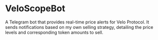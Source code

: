 # VeloScopeBot
A Telegram bot that provides real-time price alerts for Velo Protocol. It sends notifications based on my own selling strategy, detailing the price levels and corresponding token amounts to sell.
